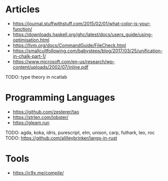 # Articles

- https://journal.stuffwithstuff.com/2015/02/01/what-color-is-your-function/
- https://downloads.haskell.org/ghc/latest/docs/users_guide/using-optimisation.html
- https://llvm.org/docs/CommandGuide/FileCheck.html
- https://smallcultfollowing.com/babysteps/blog/2017/03/25/unification-in-chalk-part-1/
- https://www.microsoft.com/en-us/research/wp-content/uploads/2002/07/inline.pdf

TODO: type theory in ncatlab

# Programming Languages

- https://github.com/zesterer/tao
- https://strlen.com/lobster/
- https://gleam.run

TODO: agda, koka, idris, purescript, elm, unison, carp, futhark, leo, roc
TODO: https://github.com/alilleybrinker/langs-in-rust

# Tools

- https://c9x.me/compile/
